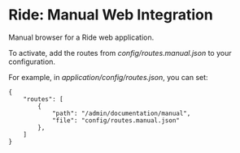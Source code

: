 # Ride: Manual Web Integration

Manual browser for a Ride web application.

To activate, add the routes from _config/routes.manual.json_ to your configuration.

For example, in _application/config/routes.json_, you can set:

    {
        "routes": [
            {
                "path": "/admin/documentation/manual",
                "file": "config/routes.manual.json"
            },
        ]
    }
